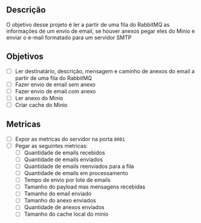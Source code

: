 ## Descrição
O objetivo desse projeto é ler a partir de uma fila do RabbitMQ as informações de um envio de email, se houver anexos pegar eles do Minio e enviar o e-mail formatado para um servidor SMTP

## Objetivos
- [ ] Ler destinatário, descrição, mensagem e caminho de anexos do email a partir de uma fila do RabbitMQ
- [ ] Fazer envio de email sem anexo
- [ ] Fazer envio de email com anexo
- [ ] Ler anexo do Minio
- [ ] Criar cache do Minio

## Metricas
- [ ] Expor as metricas do servidor na porta `8001`
- [ ] Pegar as seguintes metricas:
  - [ ] Quantidade de emails recebidos
  - [ ] Quantidade de emails enviados
  - [ ] Quantidade de emails reenviados para a fila
  - [ ] Quantidade de emails em processamento
  - [ ] Tempo de envio por lote de emails
  - [ ] Tamanho do payload mas mensagens recebidas
  - [ ] Tamanho do email enviado
  - [ ] Tamanho do anexo enviados
  - [ ] Quantidade de anexos enviados 
  - [ ] Tamanho do cache local do minio
